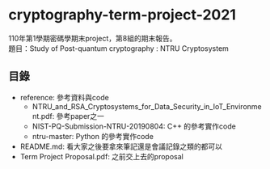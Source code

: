 # cryptography-term-project-2021  
110年第1學期密碼學期末project，第8組的期末報告。  
題目：Study of Post-quantum cryptography : NTRU Cryptosystem  
## 目錄  
- reference: 參考資料與code  
  - NTRU_and_RSA_Cryptosystems_for_Data_Security_in_IoT_Environment.pdf: 參考paper之一  
  - NIST-PQ-Submission-NTRU-20190804: C++ 的參考實作code  
  - ntru-master: Python 的參考實作code  
- README.md: 看大家之後要拿來筆記還是會議記錄之類的都可以  
- Term Project Proposal.pdf: 之前交上去的proposal  
